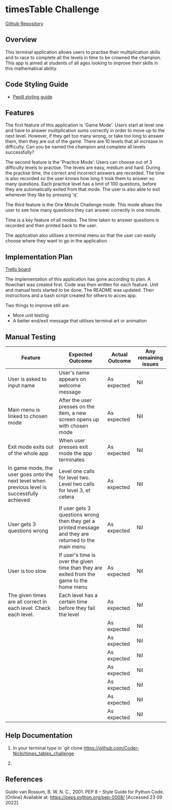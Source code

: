 # timesTable Challenge

[Github Repository](https://github.com/Coder-Nicki/times_tables_challenge)

## Overview
This terminal application allows users to practise their multiplication skills and to race to complete all the levels in time to be crowned the champion. This app is aimed at students of all ages looking to improve their skills in this mathematical ability.

## Code Styling Guide

- [Pep8 styling guide](https://peps.python.org/pep-0008/)

## Features

The first feature of this application is 'Game Mode'. Users start at level one and have to answer multiplication sums correctly in order to move up to the next level. However, if they get too many wrong, or take too long to answer them, then they are out of the game. There are 10 levels that all increase in difficulty. Can you be named the champion and complete all levels successfully?

The second feature is the 'Practice Mode'. Users can choose out of 3 difficulty levels to practise. The levels are easy, medium and hard. During the practise time, the correct and incorrect answers are recorded. The time is also recorded so the user knows how long it took them to answer so many questions. Each practice level has a limit of 100 questions, before they are automatically exited from that mode. The user is also able to exit whenever they like by pressing 'q'.

The third feature is the One Minute Challenge mode. This mode allows the user to see how many questions they can answer correctly in one minute.

Time is a key feature of all modes. The time taken to answer questions is recorded and then printed back to the user. 

The application also utilises a terminal menu so that the user can easily choose where they want to go in the application. 

## Implementation Plan

[Trello board](https://trello.com/b/Q7epZ4TZ/timestables-challenge)

The implementation of this application has gone according to plan. A flowchart was created first. Code was then written for each feature. Unit and manual tests started to be done. The README was updated. Then instructions and a bash script created for others to acces app.

Two things to improve still are: 

- More unit testing
- A better end/exit message that utilises terminal art or animation

## Manual Testing
| Feature | Expected Outcome | Actual Outcome | Any remaining issues|
| --------- | ----- | ----- | ----- |
|User is asked to input name | User's name appears on welcome message | As expected | Nil|
|Main menu is linked to chosen mode| After the user presses on the item, a new screen opens up with chosen mode| As expected| Nil|
| Exit mode exits out of the whole app| When user presses exit mode the app terminates| As expected | Nil|
|In game mode, the user goes onto the next level when previous level is successfully achieved| Level one calls for level two. Level two calls for level 3, et cetera| As expected|Nil|
|User gets 3 questions wrong| If user gets 3 questions wrong then they get a printed message and they are returned to the main menu|As expected|Nil|
|User is too slow| If user's time is over the given time than they are exited from the game to the home menu|As expected|Nil|
|The given times are all correct in each level. Check each level. |Each level has a certain time before they fail the level|As expected|Nil|
|||As expected|Nil|
|||As expected|Nil|
|||As expected|Nil|
|||As expected|Nil|
|||As expected|Nil|
|||As expected|Nil|
|||As expected|Nil|


## Help Documentation

1. In your terminal type in `git clone https://github.com/Coder-Nicki/times_tables_challenge

2. 


## References
Guido van Rossum, B. W. N. C., 2001. PEP 8 – Style Guide for Python Code. [Online] 
Available at: https://peps.python.org/pep-0008/
[Accessed 23 09 2022].




